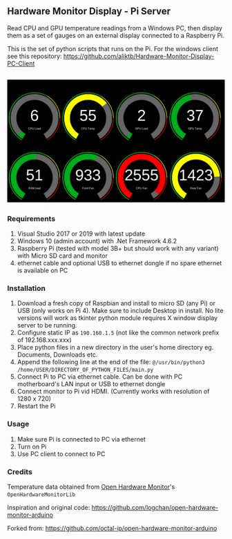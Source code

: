 ## Hardware Monitor Display - Pi Server

Read CPU and GPU temperature readings from a Windows PC, then display them as a set of gauges on an external display connected to a Raspberry Pi.

This is the set of python scripts that runs on the Pi. For the windows client see this repository: https://github.com/aliktb/Hardware-Monitor-Display-PC-Client

![screenshot](screenshot.png)
-----

### Requirements

1. Visual Studio 2017 or 2019 with latest update
2. Windows 10 (admin account) with .Net Framework 4.6.2
3. Raspberry Pi (tested with model 3B+ but should work with any variant) with Micro SD card and monitor
4. ethernet cable and optional USB to ethernet dongle if no spare ethernet is available on PC


### Installation

1. Download a fresh copy of Raspbian and install to micro SD (any Pi) or USB (only works on Pi 4). Make sure to include Desktop in install. No lite versions will work as tkinter python module requires X window display server to be running.
2. Configure static IP as `190.160.1.5` (not like the common network prefix of 192.168.xxx.xxx)
3. Place python files in a new directory in the user's home directory eg. Documents, Downloads etc.
4. Append the following line at the end of the file:
    `@/usr/bin/python3 /home/USER/DIRECTORY_OF_PYTHON_FILES/main.py`
5. Connect Pi to PC via ethernet cable. Can be done with PC motherboard's LAN input or USB to ethernet dongle
6. Connect monitor to Pi vid HDMI. (Currently works with resolution of 1280 x 720)
7. Restart the Pi

### Usage

1. Make sure Pi is connected to PC via ethernet
2. Turn on Pi
3. Use PC client to connect to PC

### Credits

Temperature data obtained from [Open Hardware Monitor](https://github.com/openhardwaremonitor/openhardwaremonitor)'s `OpenHardwareMonitorLib`


Inspiration and original code: https://github.com/logchan/open-hardware-monitor-arduino

Forked from: https://github.com/octal-ip/open-hardware-monitor-arduino
